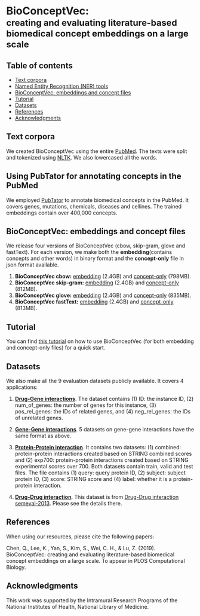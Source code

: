 # BioConceptVec: <br><small>creating and evaluating literature-based biomedical concept embeddings on a large scale</small>


## Table of contents

* [Text corpora](#text-corpora)
* [Named Entity Recognition (NER) tools](#pubtator)
* [BioConceptVec: embeddings and concept files](#bioconceptvec)
* [Tutorial](#tutorial)
* [Datasets](#dataset)
* [References](#references)
* [Acknowledgments](#acknowledgments)


## Text corpora
<a name="text-corpora"></a>
We created BioConceptVec using the entire [PubMed](https://www.ncbi.nlm.nih.gov/pubmed/). The texts were split and tokenized using [NLTK](https://www.nltk.org/). We also lowercased all the words.


## Using PubTator for annotating concepts in the PubMed
<a name="pubtator"></a>
We employed [PubTator](https://www.ncbi.nlm.nih.gov/research/pubtator/) to annotate biomedical concepts in the PubMed. It covers genes, mutations, chemicals, diseases and cellines. The trained embeddings contain over 400,000 concepts.

## BioConceptVec: embeddings and concept files
<a name="bioconceptvec"></a>
We release four versions of BioConceptVec (cbow, skip-gram, glove and fastText). For each version, we make both the **embedding**(contains concepts and other words) in binary format and the **concept-only** file in json format available.

1. **BioConceptVec cbow:** [embedding](https://ftp.ncbi.nlm.nih.gov/pub/lu/BioConceptVec/bioconceptvec_word2vec_cbow.bin) (2.4GB) and [concept-only](https://ftp.ncbi.nlm.nih.gov/pub/lu/BioConceptVec/concept_cbow.json) (798MB).
2. **BioConceptVec skip-gram:** [embedding](https://ftp.ncbi.nlm.nih.gov/pub/lu/BioConceptVec/bioconceptvec_word2vec_skipgram.bin) (2.4GB) and [concept-only](https://ftp.ncbi.nlm.nih.gov/pub/lu/BioConceptVec/concept_skip.json) (812MB).
3. **BioConceptVec glove:** [embedding](https://ftp.ncbi.nlm.nih.gov/pub/lu/BioConceptVec/bioconceptvec_glove.bin) (2.4GB) and [concept-only](https://ftp.ncbi.nlm.nih.gov/pub/lu/BioConceptVec/concept_glove.json) (835MB).
4. **BioConceptVec fastText:** [embedding](https://ftp.ncbi.nlm.nih.gov/pub/lu/BioConceptVec/bioconceptvec_fasttext.bin) (2.4GB) and [concept-only](https://ftp.ncbi.nlm.nih.gov/pub/lu/BioConceptVec/concept_fast.json) (813MB).


## Tutorial
<a name="pubtator"></a>
You can find [this tutorial](https://github.com/ncbi-nlp/BioConceptVec/blob/master/bioconcept_tutorial.ipynb) on how to use BioConceptVec (for both embedding and concept-only files) for a quick start.

## Datasets
<a name="dataset"></a>
We also make all the 9 evaluation datasets publicly available. It covers 4 applications:

1. [**Drug-Gene interactions**](https://github.com/ncbi-nlp/BioConceptVec/tree/master/datasets/drug_gene_interactions). The dataset contains (1) ID: the instance ID, (2) num_of_genes: the number of genes for this instance, (3) pos_rel_genes: the IDs of related genes, and (4) neg_rel_genes: the IDs of unrelated genes.

2. [**Gene-Gene interactions**](https://github.com/ncbi-nlp/BioConceptVec/tree/master/datasets/gene_gene_interactions). 5 datasets on gene-gene interactions have the same format as above.

3. [**Protein-Protein interaction**](https://github.com/ncbi-nlp/BioConceptVec/tree/master/datasets/protein_protein_interactions). It contains two datasets: (1) combined: protein-protein interactions created based on STRING combined scores and (2) exp700: protein-protein interactions created based on STRING experimental scores over 700. Both datasets contain train, valid and test files. The file contains (1) query: query protein ID, (2) subject: subject protein ID, (3) score: STRING score and (4) label: whether it is a protein-protein interaction.

4. [**Drug-Drug interaction**](https://github.com/ncbi-nlp/BioConceptVec/tree/master/datasets/drug_drug_interactions). This dataset is from [Drug-Drug interaction semeval-2013](https://www.cs.york.ac.uk/semeval-2013/task9/). Please see the details there.

## References
When using our resources, please cite the following papers:

Chen, Q., Lee, K., Yan, S., Kim, S., Wei, C. H., & Lu, Z. (2019). BioConceptVec: creating and evaluating literature-based biomedical concept embeddings on a large scale. To appear in PLOS Computational Biology.

## Acknowledgments
<a name="acknowledgments"></a>
This work was supported by the Intramural Research Programs of the National Institutes of Health, National Library of Medicine. 
